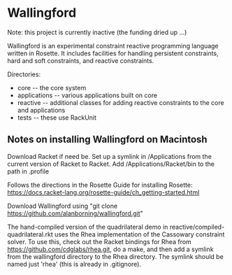 # Wallingford

Note: this project is currently inactive (the funding dried up ...)

Wallingford is an experimental constraint reactive programming
language written in Rosette.  It includes facilities for handling
persistent constraints, hard and soft constraints, and reactive
constraints.

Directories:
* core -- the core system
* applications -- various applications built on core
* reactive -- additional classes for adding reactive constraints to the core and applications 
* tests -- these use RackUnit

## Notes on installing Wallingford on Macintosh

Download Racket if need be.  Set up a symlink in /Applications from the
current version of Racket to Racket.  Add /Applications/Racket/bin to the
path in .profile

Follows the directions in the Rosette Guide for installing Rosette: https://docs.racket-lang.org/rosette-guide/ch_getting-started.html

Download Wallingford using "git clone https://github.com/alanborning/wallingford.git"

The hand-compiled version of the quadrilateral demo in
reactive/compiled-quadrilateral.rkt uses the Rhea implementation of the
Cassowary constraint solver.  To use this, check out the Racket bindings
for Rhea from https://github.com/cdglabs/rhea.git, do a make, and then
add a symlink from the wallingford directory to the Rhea directory.  The
symlink should be named just 'rhea' (this is already in .gitignore).


